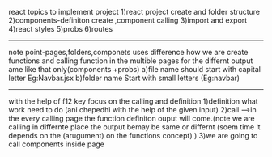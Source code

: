 react topics to implement project
1)react project create and folder structure
2)components-definiton create ,component calling
3)import and export
4)react styles
5)probs
6)routes

--------------------
note point-pages,folders,componets uses difference
how we are create functions and calling function in the multible pages for the differnt output ame like that only(components +probs)
a)file name should start with capital letter Eg:Navbar.jsx
b)folder name Start with small letters (Eg:navbar)



--------------------
with the help of f12 key focus on the calling and definition
1)definition what work need to do (ani chepedhi with the help of the given input)
2)call -->in the every calling page the function definiton ouput will come.(note we are calling in differnte place the output bemay be same or differnt (soem time it depends on the (arugument) on the functions concept) )
3)we are going to call components inside page